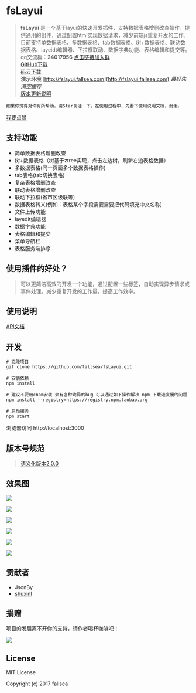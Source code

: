 # fsLayui


> **fsLayui** 是一个基于layui的快速开发插件，支持数据表格增删改查操作，提供通用的组件，通过配置html实现数据请求，减少前端js重复开发的工作。目前支持单数据表格、多数据表格、tab数据表格、树+数据表格、联动数据表格、layeidt编辑器、下拉框联动、数据字典功能、表格编辑和提交等。  
qq交流群：**24017956** [点击链接加入群](https://jq.qq.com/?_wv=1027&k=5uImi0a)  
> [GitHub下载](https://github.com/fallsea/fsLayuiPlugin)   
[码云下载](https://gitee.com/fallsea/fsLayuiPlugin)  
> **演示环境** [http://fslayui.fallsea.com](http://fslayui.fallsea.com) ***最好先清空缓存***  
> [版本更新说明](https://github.com/fallsea/fsLayui/releases)  


`如果你觉得对你有所帮助，请Star关注一下，在使用过程中，先看下使用说明文档，谢谢。`

[我要点赞](http://fly.layui.com/case/u/1154664)


## 支持功能

* 简单数据表格增删改查
* 树+数据表格（树基于ztree实现，点击左边树，刷新右边表格数据）
* 多数据表格(同一页面多个数据表格操作)
* tab表格(tab切换表格)
* 复杂表格增删改查
* 联动表格增删改查
* 联动下拉框(省市区级联等)
* 数据表格转义(例如：表格某个字段需要需要把代码填充中文名称)
* 文件上传功能
* layedit编辑器
* 数据字典功能
* 表格编辑和提交
* 菜单导航栏
* 表格服务端排序

## 使用插件的好处？

> 可以更简洁高效的开发一个功能，通过配置一些标签，自动实现异步请求或事件处理。减少重复开发的工作量，提高工作效率。

## 使用说明

[API文档](http://www.itcto.cn/docs/fslayui)


## 开发

```
# 克隆项目
git clone https://github.com/fallsea/fsLayui.git

# 安装依赖
npm install

# 建议不要用cnpm安装 会有各种诡异的bug 可以通过如下操作解决 npm 下载速度慢的问题
npm install --registry=https://registry.npm.taobao.org

# 启动服务
npm start
```

浏览器访问 http://localhost:3000


## 版本号规范

> [语义化版本2.0.0](http://www.itcto.cn/news/%E8%AF%AD%E4%B9%89%E5%8C%96%E7%89%88%E6%9C%AC2/)


## 效果图


![](src/images/2017-12-26_10-50-53.gif)

![](src/images/2017-12-20_17-29-51.gif)

![](src/images/2017-12-20_17-48-15.gif)

![](src/images/treeDatagrid.png)

![](src/images/multiDatagrid.png)

![](src/images/linkageDatagrid2.png)



## 贡献者

* JsonBy
* [shuxinl](https://github.com/shuxinl)

## 捐赠

项目的发展离不开你的支持，请作者喝杯咖啡吧！

![](src/images/zhifu.png)


## License

MIT License

Copyright (c) 2017 fallsea
